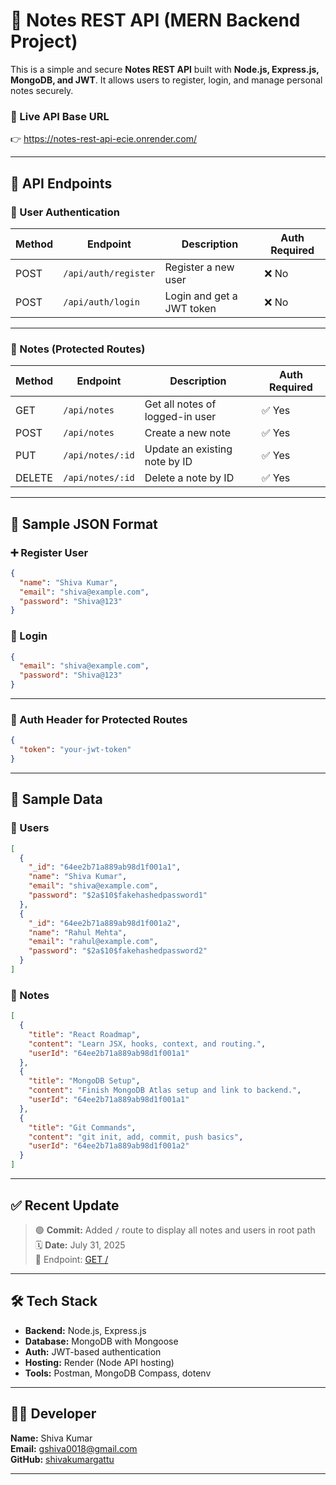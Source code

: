 
# 📝 Notes REST API (MERN Backend Project)

This is a simple and secure **Notes REST API** built with **Node.js, Express.js, MongoDB, and JWT**. It allows users to register, login, and manage personal notes securely.

### 🚀 Live API Base URL
👉 https://notes-rest-api-ecie.onrender.com/

---

## 📌 API Endpoints

### 🧑 User Authentication

| Method | Endpoint             | Description                      | Auth Required |
|--------|----------------------|----------------------------------|---------------|
| POST   | `/api/auth/register` | Register a new user              | ❌ No         |
| POST   | `/api/auth/login`    | Login and get a JWT token        | ❌ No         |

---

### 📝 Notes (Protected Routes)

| Method | Endpoint          | Description                       | Auth Required |
|--------|-------------------|-----------------------------------|---------------|
| GET    | `/api/notes`      | Get all notes of logged-in user  | ✅ Yes        |
| POST   | `/api/notes`      | Create a new note                | ✅ Yes        |
| PUT    | `/api/notes/:id`  | Update an existing note by ID    | ✅ Yes        |
| DELETE | `/api/notes/:id`  | Delete a note by ID              | ✅ Yes        |

---

## 📂 Sample JSON Format

### ➕ Register User
```json
{
  "name": "Shiva Kumar",
  "email": "shiva@example.com",
  "password": "Shiva@123"
}
```

### 🔑 Login
```json
{
  "email": "shiva@example.com",
  "password": "Shiva@123"
}
```

---

### 🔐 Auth Header for Protected Routes
```json
{
  "token": "your-jwt-token"
}
```

---

## 💾 Sample Data

### 👤 Users

```json
[
  {
    "_id": "64ee2b71a889ab98d1f001a1",
    "name": "Shiva Kumar",
    "email": "shiva@example.com",
    "password": "$2a$10$fakehashedpassword1"
  },
  {
    "_id": "64ee2b71a889ab98d1f001a2",
    "name": "Rahul Mehta",
    "email": "rahul@example.com",
    "password": "$2a$10$fakehashedpassword2"
  }
]
```

### 📝 Notes

```json
[
  {
    "title": "React Roadmap",
    "content": "Learn JSX, hooks, context, and routing.",
    "userId": "64ee2b71a889ab98d1f001a1"
  },
  {
    "title": "MongoDB Setup",
    "content": "Finish MongoDB Atlas setup and link to backend.",
    "userId": "64ee2b71a889ab98d1f001a1"
  },
  {
    "title": "Git Commands",
    "content": "git init, add, commit, push basics",
    "userId": "64ee2b71a889ab98d1f001a2"
  }
]
```

---

## ✅ Recent Update

> 🟢 **Commit:** Added `/` route to display all notes and users in root path  
> 🗓️ **Date:** July 31, 2025  
> 🔗 Endpoint: [GET /](https://notes-rest-api-ecie.onrender.com/)

---

## 🛠 Tech Stack

- **Backend:** Node.js, Express.js
- **Database:** MongoDB with Mongoose
- **Auth:** JWT-based authentication
- **Hosting:** Render (Node API hosting)
- **Tools:** Postman, MongoDB Compass, dotenv

---

## 👨‍💻 Developer

**Name:** Shiva Kumar  
**Email:** gshiva0018@gmail.com  
**GitHub:** [shivakumargattu](https://github.com/shivakumargattu)

---
